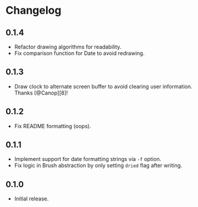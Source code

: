 # Changelog

## 0.1.4

- Refactor drawing algorithms for readability.
- Fix comparison function for Date to avoid redrawing.

## 0.1.3

- Draw clock to alternate screen buffer to avoid clearing user information. Thanks [@Canop][8]!

## 0.1.2

- Fix README formatting (oops).

## 0.1.1

- Implement support for date formatting strings via `-f` option.
- Fix logic in Brush abstraction by only setting `dried` flag after writing.

## 0.1.0

- Initial release.
